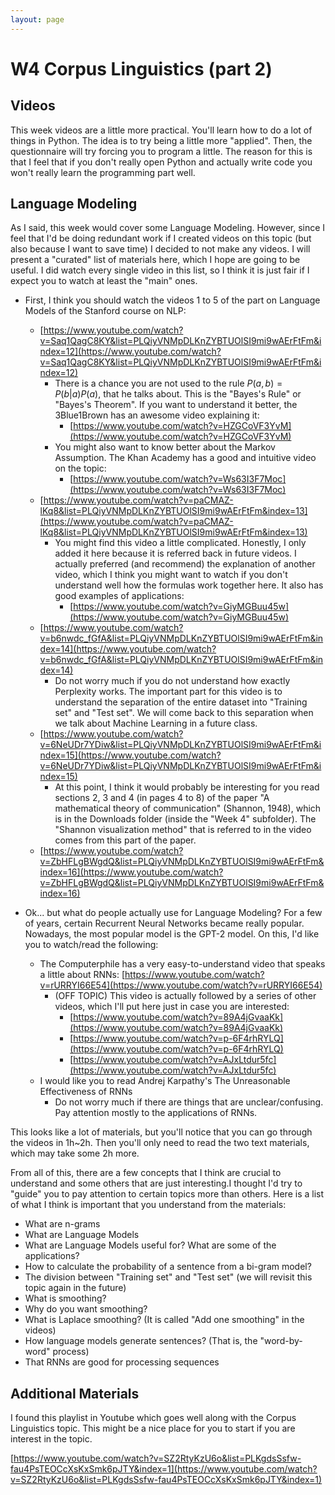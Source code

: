 ```yaml
---
layout: page
---
```



W4 Corpus Linguistics (part 2)
==============================

Videos
------

This week videos are a little more practical. You'll learn how to do a lot of
things in Python. The idea is to try being a little more "applied". Then, the
questionnaire will try forcing you to program a little. The reason for this is
that I feel that if you don't really open Python and actually write code you
won't really learn the programming part well.

Language Modeling
-----------------

As I said, this week would cover some Language Modeling. However, since I
feel that I'd be doing redundant work if I created videos on this topic (but
also because I want to save time) I decided to not make any videos. I will
present a "curated" list of materials here, which I hope are going to be
useful. I did watch every single video in this list, so I think it is just
fair if I expect you to watch at least the "main" ones.

* First, I think you should watch the videos 1 to 5 of the part on Language
  Models of the Stanford course on NLP:
    * [https://www.youtube.com/watch?v=Saq1QagC8KY&list=PLQiyVNMpDLKnZYBTUOlSI9mi9wAErFtFm&index=12](https://www.youtube.com/watch?v=Saq1QagC8KY&list=PLQiyVNMpDLKnZYBTUOlSI9mi9wAErFtFm&index=12)
        * There is a chance you are not used to the rule
          $P(a,b) = P(b|a)P(a)$, that he talks about. This is the
          "Bayes's Rule" or "Bayes's Theorem". If you want to understand
          it better, the 3Blue1Brown has an awesome video explaining it:
            * [https://www.youtube.com/watch?v=HZGCoVF3YvM](https://www.youtube.com/watch?v=HZGCoVF3YvM)
        * You might also want to know better about the Markov Assumption.
          The Khan Academy has a good and intuitive video on the topic:
            * [https://www.youtube.com/watch?v=Ws63I3F7Moc](https://www.youtube.com/watch?v=Ws63I3F7Moc)
    * [https://www.youtube.com/watch?v=paCMAZ-lKq8&list=PLQiyVNMpDLKnZYBTUOlSI9mi9wAErFtFm&index=13](https://www.youtube.com/watch?v=paCMAZ-lKq8&list=PLQiyVNMpDLKnZYBTUOlSI9mi9wAErFtFm&index=13)
        * You might find this video a little complicated. Honestly, I only
          added it here because it is referred back in future videos. I
          actually preferred (and recommend) the explanation of another video,
          which I think you might want to watch if you don't understand well
          how the formulas work together here. It also has good examples of
          applications:
            * [https://www.youtube.com/watch?v=GiyMGBuu45w](https://www.youtube.com/watch?v=GiyMGBuu45w)
    * [https://www.youtube.com/watch?v=b6nwdc_fGfA&list=PLQiyVNMpDLKnZYBTUOlSI9mi9wAErFtFm&index=14](https://www.youtube.com/watch?v=b6nwdc_fGfA&list=PLQiyVNMpDLKnZYBTUOlSI9mi9wAErFtFm&index=14)
        * Do not worry much if you do not understand how exactly Perplexity
          works. The important part for this video is to understand the
          separation of the entire dataset into "Training set" and "Test set".
          We will come back to this separation when we talk about Machine
          Learning in a future class.
    * [https://www.youtube.com/watch?v=6NeUDr7YDiw&list=PLQiyVNMpDLKnZYBTUOlSI9mi9wAErFtFm&index=15](https://www.youtube.com/watch?v=6NeUDr7YDiw&list=PLQiyVNMpDLKnZYBTUOlSI9mi9wAErFtFm&index=15)
        * At this point, I think it would probably be interesting for you read
          sections 2, 3 and 4 (in pages 4 to 8) of the paper "A mathematical
          theory of communication" (Shannon, 1948), which is in the Downloads
          folder (inside the "Week 4" subfolder). The "Shannon visualization
          method" that is referred to in the video comes from this part of the
          paper.
    * [https://www.youtube.com/watch?v=ZbHFLgBWgdQ&list=PLQiyVNMpDLKnZYBTUOlSI9mi9wAErFtFm&index=16](https://www.youtube.com/watch?v=ZbHFLgBWgdQ&list=PLQiyVNMpDLKnZYBTUOlSI9mi9wAErFtFm&index=16)

* Ok... but what do people actually use for Language Modeling? For a few of
  years, certain Recurrent Neural Networks became really popular. Nowadays, the
  most popular model is the GPT-2 model. On this, I'd like you to watch/read the
  following:
    * The Computerphile has a very easy-to-understand video that speaks a little
      about RNNs: [https://www.youtube.com/watch?v=rURRYI66E54](https://www.youtube.com/watch?v=rURRYI66E54)
        * (OFF TOPIC) This video is actually followed by a series of other
          videos, which I'll put here just in case you are interested:
            * [https://www.youtube.com/watch?v=89A4jGvaaKk](https://www.youtube.com/watch?v=89A4jGvaaKk)
            * [https://www.youtube.com/watch?v=p-6F4rhRYLQ](https://www.youtube.com/watch?v=p-6F4rhRYLQ)
            * [https://www.youtube.com/watch?v=AJxLtdur5fc](https://www.youtube.com/watch?v=AJxLtdur5fc)
    * I would like you to read Andrej Karpathy's The Unreasonable Effectiveness
      of RNNs
        * Do not worry much if there are things that are unclear/confusing. Pay
          attention mostly to the applications of RNNs.

This looks like a lot of materials, but you'll notice that you can go through
the videos in 1h~2h. Then you'll only need to read the two text materials,
which may take some 2h more.

From all of this, there are a few concepts that I think are crucial to
understand and some others that are just interesting.I thought I'd try to
"guide" you to pay attention to certain topics more than others. Here is a list
of what I think is important that you understand from the materials:

* What are n-grams
* What are Language Models
* What are Language Models useful for? What are some of the applications?
* How to calculate the probability of a sentence from a bi-gram model?
* The division between "Training set" and "Test set" (we will revisit this topic again in the future)
* What is smoothing?
* Why do you want smoothing?
* What is Laplace smoothing? (It is called "Add one smoothing" in the videos)
* How language models generate sentences? (That is, the "word-by-word" process)
* That RNNs are good for processing sequences

Additional Materials
--------------------

I found this playlist in Youtube which goes well along with the Corpus
Linguistics topic. This might be a nice place for you to start if you are
interest in the topic.

[https://www.youtube.com/watch?v=SZ2RtyKzU6o&list=PLKgdsSsfw-fau4PsTEOCcXsKxSmk6pJTY&index=1](https://www.youtube.com/watch?v=SZ2RtyKzU6o&list=PLKgdsSsfw-fau4PsTEOCcXsKxSmk6pJTY&index=1)
 
